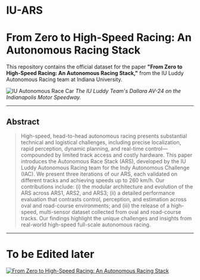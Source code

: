 # IU-ARS

# From Zero to High-Speed Racing: An Autonomous Racing Stack

This repository contains the official dataset for the paper **"From Zero to High-Speed Racing: An Autonomous Racing Stack,"** from the IU Luddy Autonomous Racing team at Indiana University.

![IU Autonomous Race Car](assets/images/racecar_on_track.jpg)
*The IU Luddy Team's Dallara AV-24 on the Indianapolis Motor Speedway.*

---

## Abstract

> High-speed, head-to-head autonomous racing presents substantial technical and logistical challenges, including precise localization, rapid perception, dynamic planning, and real-time control—compounded by limited track access and costly hardware. This paper introduces the Autonomous Race Stack (ARS), developed by the IU Luddy Autonomous Racing team for the Indy Autonomous Challenge (IAC). We present three iterations of our ARS, each validated on different tracks and achieving speeds up to 260 km/h. Our contributions include: (i) the modular architecture and evolution of the ARS across ARS1, ARS2, and ARS3; (ii) a detailed performance evaluation that contrasts control, perception, and estimation across oval and road-course environments; and (iii) the release of a high-speed, multi-sensor dataset collected from oval and road-course tracks. Our findings highlight the unique challenges and insights from real-world high-speed full-scale autonomous racing.

---
# To be Edited later
[![From Zero to High-Speed Racing: An Autonomous Racing Stack](http://www.youtube.com/watch?v=J-LmZuEMytE)](https://www.youtube.com/watch?v=J-LmZuEMytE)
